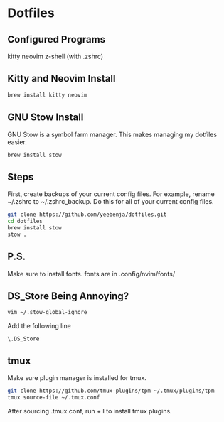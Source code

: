 # Dotfiles

## Configured Programs
kitty
neovim
z-shell (with .zshrc)

## Kitty and Neovim Install
```bash
brew install kitty neovim
```

## GNU Stow Install
GNU Stow is a symbol farm manager. This makes managing my dotfiles easier.
```bash
brew install stow 
```

## Steps
First, create backups of your current config files. For example, rename ~/.zshrc to ~/.zshrc_backup. Do this for all of your current config files.
```bash
git clone https://github.com/yeebenja/dotfiles.git
cd dotfiles
brew install stow
stow .
```

## P.S.
Make sure to install fonts. fonts are in .config/nvim/fonts/

## DS_Store Being Annoying?
```bash
vim ~/.stow-global-ignore
```
Add the following line
```
\.DS_Store
```
## tmux
Make sure plugin manager is installed for tmux.
```bash
git clone https://github.com/tmux-plugins/tpm ~/.tmux/plugins/tpm
tmux source-file ~/.tmux.conf
```
After sourcing .tmux.conf, run <Prefix> + I to install tmux plugins.


